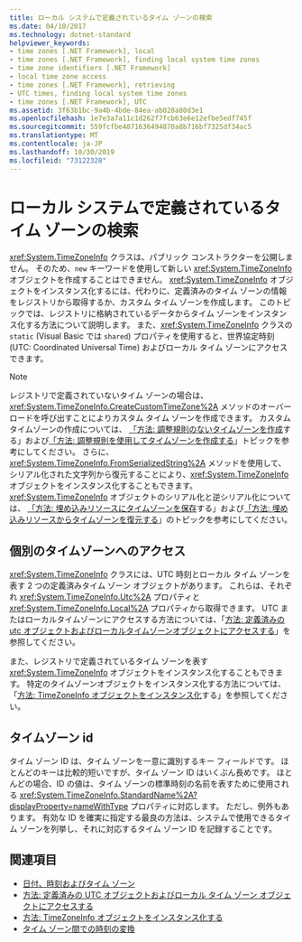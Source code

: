 ```yaml
---
title: ローカル システムで定義されているタイム ゾーンの検索
ms.date: 04/10/2017
ms.technology: dotnet-standard
helpviewer_keywords:
- time zones [.NET Framework], local
- time zones [.NET Framework], finding local system time zones
- time zone identifiers [.NET Framework]
- local time zone access
- time zones [.NET Framework], retrieving
- UTC times, finding local system time zones
- time zones [.NET Framework], UTC
ms.assetid: 3f63b1bc-9a4b-4bde-84ea-ab028a80d3e1
ms.openlocfilehash: 1e7e3a7a11c1d262f7fcb63e6e12efbe5edf745f
ms.sourcegitcommit: 559fcfbe4871636494870a8b716bf7325df34ac5
ms.translationtype: MT
ms.contentlocale: ja-JP
ms.lasthandoff: 10/30/2019
ms.locfileid: "73122328"
---
```

# <a name="finding-the-time-zones-defined-on-a-local-system"></a>ローカル システムで定義されているタイム ゾーンの検索

<xref:System.TimeZoneInfo> クラスは、パブリック コンストラクターを公開しません。 そのため、`new` キーワードを使用して新しい <xref:System.TimeZoneInfo> オブジェクトを作成することはできません。 <xref:System.TimeZoneInfo> オブジェクトをインスタンス化するには、代わりに、定義済みのタイム ゾーンの情報をレジストリから取得するか、カスタム タイム ゾーンを作成します。 このトピックでは、レジストリに格納されているデータからタイム ゾーンをインスタンス化する方法について説明します。 また、<xref:System.TimeZoneInfo> クラスの `static` (Visual Basic では `shared`) プロパティを使用すると、世界協定時刻 (UTC: Coordinated Universal Time) およびローカル タイム ゾーンにアクセスできます。

> [!NOTE]
> レジストリで定義されていないタイム ゾーンの場合は、<xref:System.TimeZoneInfo.CreateCustomTimeZone%2A> メソッドのオーバーロードを呼び出すことによりカスタム タイム ゾーンを作成できます。 カスタムタイムゾーンの作成については、 [「方法: 調整規則のないタイムゾーンを作成](../../../docs/standard/datetime/create-time-zones-without-adjustment-rules.md)する」および[「方法: 調整規則を使用してタイムゾーンを作成する](../../../docs/standard/datetime/create-time-zones-with-adjustment-rules.md)」トピックを参考にしてください。 さらに、<xref:System.TimeZoneInfo.FromSerializedString%2A> メソッドを使用して、シリアル化された文字列から復元することにより、<xref:System.TimeZoneInfo> オブジェクトをインスタンス化することもできます。 <xref:System.TimeZoneInfo> オブジェクトのシリアル化と逆シリアル化については、 [「方法: 埋め込みリソースにタイムゾーンを保存](../../../docs/standard/datetime/save-time-zones-to-an-embedded-resource.md)する」および[「方法: 埋め込みリソースからタイムゾーンを復元する](../../../docs/standard/datetime/restore-time-zones-from-an-embedded-resource.md)」のトピックを参考にしてください。

## <a name="accessing-individual-time-zones"></a>個別のタイムゾーンへのアクセス

<xref:System.TimeZoneInfo> クラスには、UTC 時刻とローカル タイム ゾーンを表す 2 つの定義済みタイム ゾーン オブジェクトがあります。 これらは、それぞれ <xref:System.TimeZoneInfo.Utc%2A> プロパティと <xref:System.TimeZoneInfo.Local%2A> プロパティから取得できます。 UTC またはローカルタイムゾーンにアクセスする方法については、「[方法: 定義済みの utc オブジェクトおよびローカルタイムゾーンオブジェクトにアクセスする](../../../docs/standard/datetime/access-utc-and-local.md)」を参照してください。

また、レジストリで定義されているタイム ゾーンを表す <xref:System.TimeZoneInfo> オブジェクトをインスタンス化することもできます。 特定のタイムゾーンオブジェクトをインスタンス化する方法については、「[方法: TimeZoneInfo オブジェクトをインスタンス化](../../../docs/standard/datetime/instantiate-time-zone-info.md)する」を参照してください。

## <a name="time-zone-identifiers"></a>タイムゾーン id

タイム ゾーン ID は、タイム ゾーンを一意に識別するキー フィールドです。 ほとんどのキーは比較的短いですが、タイム ゾーン ID はいくぶん長めです。 ほとんどの場合、ID の値は、タイム ゾーンの標準時刻の名前を表すために使用される <xref:System.TimeZoneInfo.StandardName%2A?displayProperty=nameWithType> プロパティに対応します。 ただし、例外もあります。 有効な ID を確実に指定する最良の方法は、システムで使用できるタイム ゾーンを列挙し、それに対応するタイム ゾーン ID を記録することです。

## <a name="see-also"></a>関連項目

- [日付、時刻およびタイム ゾーン](../../../docs/standard/datetime/index.md)
- [方法: 定義済みの UTC オブジェクトおよびローカル タイム ゾーン オブジェクトにアクセスする](../../../docs/standard/datetime/access-utc-and-local.md)
- [方法: TimeZoneInfo オブジェクトをインスタンス化する](../../../docs/standard/datetime/instantiate-time-zone-info.md)
- [タイム ゾーン間での時刻の変換](../../../docs/standard/datetime/converting-between-time-zones.md)
